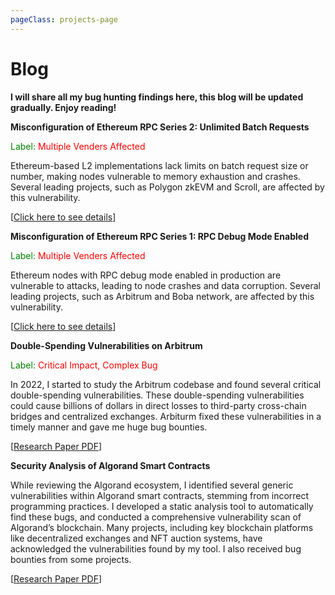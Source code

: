 ```yaml
---
pageClass: projects-page
---
```


# Blog

**I will share all my bug hunting findings here, this blog will be updated gradually. Enjoy reading!**


<ProjectCard>
  
  **Misconfiguration of Ethereum RPC Series 2: Unlimited Batch Requests**

  <span style="color:green;">Label:</span> <span style="color:red;">Multiple Venders Affected</span>

  Ethereum-based L2 implementations lack limits on batch request size or number, making nodes vulnerable to memory exhaustion and crashes. Several leading projects, such as Polygon zkEVM and Scroll, are affected by this vulnerability.

  [[Click here to see details](./2)]

</ProjectCard>

<ProjectCard>
  
  **Misconfiguration of Ethereum RPC Series 1: RPC Debug Mode Enabled**

  <span style="color:green;">Label:</span> <span style="color:red;">Multiple Venders Affected</span>

  Ethereum nodes with RPC debug mode enabled in production are vulnerable to attacks, leading to node crashes and data corruption. Several leading projects, such as Arbitrum and Boba network, are affected by this vulnerability.

  [[Click here to see details](./1)]

</ProjectCard>


<ProjectCard>
  
  **Double-Spending Vulnerabilities on Arbitrum**

  <span style="color:green;">Label:</span> <span style="color:red;">Critical Impact, Complex Bug</span>

  In 2022, I started to study the Arbitrum codebase and found several critical double-spending vulnerabilities. These double-spending vulnerabilities could cause billions of dollars in direct losses to third-party cross-chain bridges and centralized exchanges. Arbiturm fixed these vulnerabilities in a timely manner and gave me huge bug bounties.
  
  [[Research Paper PDF](../files/DoubleUp_Roll__Final_Version_.pdf)]

</ProjectCard>


<ProjectCard>

  **Security Analysis of Algorand Smart Contracts**

  While reviewing the Algorand ecosystem, I identified several generic vulnerabilities within Algorand smart contracts, stemming from incorrect programming practices. I developed a static analysis tool to automatically find these bugs, and conducted a comprehensive vulnerability scan of Algorand’s blockchain. Many projects, including key blockchain platforms like decentralized exchanges and NFT auction systems, have acknowledged the vulnerabilities found by my tool. I also received bug bounties from some projects.

  [[Research Paper PDF](../files/Panda__Security_Analysis_of_Algorand_Smart_Contracts.pdf)]

</ProjectCard>

<style lang="stylus">

.projects-page
  background-color #fafbfc

</style>